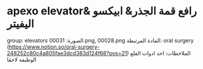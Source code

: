 # apexo elevator& رافع قمة الجذر& ابيكسو اليفيتر

group: elevators
الصورة: 00031.png, 00028.png
المادة المرتبطة: oral surgery (https://www.notion.so/oral-surgery-248252c80c4a805fae3dcd383d124f68?pvs=21)
الملاحظات: احد ادوات القلع الوظيفة لاحقا
